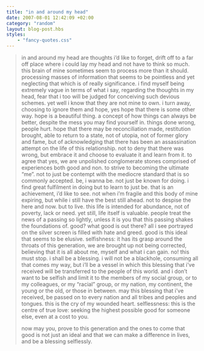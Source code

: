 ```yaml
---
title: "in and around my head"
date: 2007-08-01 12:42:09 +02:00
category: "random"
layout: blog-post.hbs
styles:
    - "fancy-quotes.css"
---
```


> in and around my head are thoughts i’d like to forget, drift off to a far off place where i could lay my head and not have to think so much. this brain of mine sometimes seem to process more than it should. processing masses of information that seems to be pointless and yet neglecting that which is of really significance. i find myself being extremely vague in terms of what i say, regarding the thoughts in my head, fear that i too will be judged for conceiving such devious schemes. yet well i know that they are not mine to own. i turn away, choosing to ignore them and hope, yes hope that there is some other way. hope is a beautiful thing. a concept of how things can always be better, despite the mess you may find yourself in. things done wrong, people hurt. hope that there may be reconciliation made, restitution brought, able to return to a state, not of utopia, not of former glory and fame, but of acknowledging that there has been an assassination attempt on the life of this relationship. not to deny that there was wrong, but embrace it and choose to evaluate it and learn from it. to agree that yes, we are unpolished conglomerate stones comprised of experiences both good and non. to strive to becoming the ultimate “me”. not to just be contempt with the mediocre standard that is so commonly accepted. be, i wanna be. not just be known for doing. i find great fulfilment in doing but to learn to just be. that is an achievement, i’d like to see. not when i’m fragile and this body of mine expiring, but while i still have the best still ahead. not to despise the here and now. but to live. this life is intended for abundance, not of poverty, lack or need. yet still, life itself is valuable. people treat the news of a passing so lightly, unless it is you that this passing shakes the foundations of. good? what good is out there? all i see portrayed on the silver screen is filled with hate and greed. good is this ideal that seems to be elusive. selfishness: it has its grasp around the throats of this generation, we are brought up not being corrected, believing that it is all about me, myself and what i can gain. no! this must stop. i shall be a blessing. i will not be a blackhole, consuming all that comes my way, but i’ll be a vessel in which this blessing that i’ve received will be transferred to the people of this world. and i don’t want to be selfish and limit it to the members of my social group, or to my colleagues, or my “racial” group, or my nation, my continent, the young or the old, or those in between. may this blessing that i’ve received, be passed on to every nation and all tribes and peoples and tongues. this is the cry of my wounded heart. selflessness: this is the centre of true love: seeking the highest possible good for someone else, even at a cost to you.
>
> now may you, prove to this generation and the ones to come that good is not just an ideal and that we can make a difference in lives, and be a blessing selflessly.
